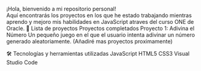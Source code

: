 ¡Hola, bienvenido a mi repositorio personal!  
Aquí encontrarás los proyectos en los que he estado trabajando mientras aprendo y mejoro mis habilidades en JavaScript atraves del curso ONE de Oracle. 
🚀 Lista de proyectos
Proyectos completados
Proyecto 1: Adivina el Número
Un pequeño juego en el que el usuario intenta adivinar un número generado aleatoriamente.
(Añadiré mas proyectos proximamente)

🛠 Tecnologías y herramientas utilizadas
JavaScript 
HTML5
CSS3
Visual Studio Code


